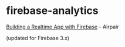 firebase-analytics
=====================

[Building a Realtime App with Firebase] - Airpair

(updated for Firebase 3.x)

[Building a Realtime App with Firebase]: https://www.airpair.com/firebase/posts/firebase-building-realtime-app
